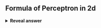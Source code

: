 ## Formula of Perceptron in 2d
<details>
<summary><b>Reveal answer</b></summary>
Y = ax + b
</details>
